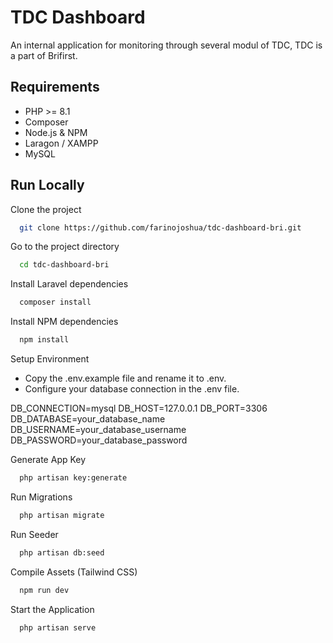 
# TDC Dashboard 

An internal application for monitoring through several modul of TDC, TDC is a part of Brifirst.

## Requirements

- PHP >= 8.1
- Composer
- Node.js & NPM
- Laragon / XAMPP
- MySQL




## Run Locally

Clone the project

```bash
  git clone https://github.com/farinojoshua/tdc-dashboard-bri.git
```

Go to the project directory

```bash
  cd tdc-dashboard-bri
```

Install Laravel dependencies

```bash
  composer install
```

Install NPM dependencies

```bash
  npm install
```

Setup Environment

- Copy the .env.example file and rename it to .env.
- Configure your database connection in the .env file.

DB_CONNECTION=mysql
DB_HOST=127.0.0.1
DB_PORT=3306
DB_DATABASE=your_database_name
DB_USERNAME=your_database_username
DB_PASSWORD=your_database_password

Generate App Key

```bash
  php artisan key:generate
```
Run Migrations

```bash
  php artisan migrate
```

Run Seeder

```bash
  php artisan db:seed
```

Compile Assets (Tailwind CSS)

```bash
  npm run dev
```
Start the Application

```bash
  php artisan serve
```
